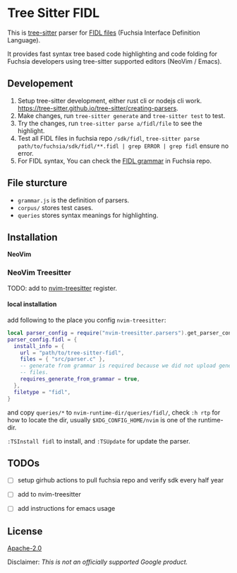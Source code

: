 # Tree Sitter FIDL

This is [tree-sitter][] parser for [FIDL files][] (Fuchsia Interface Definition Language).

It provides fast syntax tree based code highlighting and code folding for
Fuchsia developers using tree-sitter supported editors (NeoVim / Emacs).

## Developement

1. Setup tree-sitter development, either rust cli or nodejs cli work.
   https://tree-sitter.github.io/tree-sitter/creating-parsers.
1. Make changes, run `tree-sitter generate` and `tree-sitter test` to test.
1. Try the changes, run `tree-sitter parse a/fidl/file` to see the highlight.
1. Test all FIDL files in fuchsia repo `/sdk/fidl`,
   `tree-sitter parse path/to/fuchsia/sdk/fidl/**.fidl | grep ERROR | grep fidl`
   ensure no error.
1. For FIDL syntax, You can check the [FIDL grammar][] in Fuchsia repo.

## File sturcture

- `grammar.js` is the definition of parsers.
- `corpus/` stores test cases.
- `queries` stores syntax meanings for highlighting.

## Installation

**NeoVim**

### NeoVim Treesitter

TODO: add to [nvim-treesitter][] register.

#### local installation

add following to the place you config `nvim-treesitter`:

```lua
local parser_config = require("nvim-treesitter.parsers").get_parser_configs()
parser_config.fidl = {
  install_info = {
    url = "path/to/tree-sitter-fidl",
    files = { "src/parser.c" },
    -- generate from grammar is required because we did not upload generated
    -- files.
    requires_generate_from_grammar = true,
  },
  filetype = "fidl",
}
```

and copy `queries/*` to `nvim-runtime-dir/queries/fidl/`, check `:h rtp` for how to locate the dir,
usually `$XDG_CONFIG_HOME/nvim` is one of the runtime-dir.

`:TSInstall fidl` to install, and `:TSUpdate` for update the parser.

## TODOs

- [ ] setup girhub actions to pull fuchsia repo and verify sdk every half year
- [ ] add to nvim-treesitter
- [ ] add instructions for emacs usage


## License

[Apache-2.0](LICENSE)

Disclaimer: _This is not an officially supported Google product._

<!-- xref -->
[tree-sitter]: https://github.com/tree-sitter/tree-sitter
[FIDL files]: https://fuchsia.dev/fuchsia-src/reference/fidl/language/language
[FIDL grammar]: https://cs.opensource.google/fuchsia/fuchsia/+/main:docs/reference/fidl/language/grammar.md
[nvim-treesitter]: https://github.com/nvim-treesitter/nvim-treesitter
